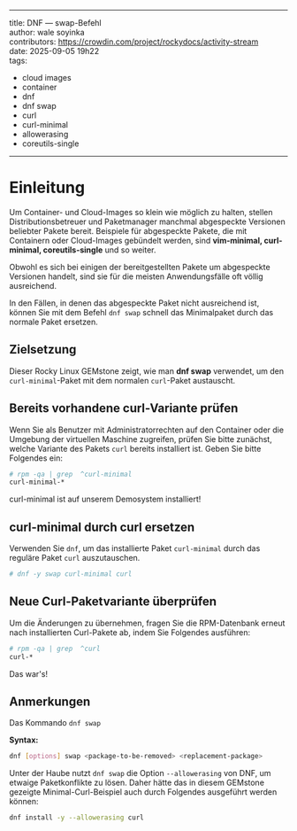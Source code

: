 - - -
title: DNF — swap-Befehl <br /> author: wale soyinka <br /> contributors: https://crowdin.com/project/rockydocs/activity-stream <br /> date: 2025-09-05 19h22 <br /> tags:
  - cloud images
  - container
  - dnf
  - dnf swap
  - curl
  - curl-minimal
  - allowerasing
  - coreutils-single
- - -


# Einleitung

Um Container- und Cloud-Images so klein wie möglich zu halten, stellen Distributionsbetreuer und Paketmanager manchmal abgespeckte Versionen beliebter Pakete bereit. Beispiele für abgespeckte Pakete, die mit Containern oder Cloud-Images gebündelt werden, sind **vim-minimal, curl-minimal, coreutils-single** und so weiter.

Obwohl es sich bei einigen der bereitgestellten Pakete um abgespeckte Versionen handelt, sind sie für die meisten Anwendungsfälle oft völlig ausreichend.

In den Fällen, in denen das abgespeckte Paket nicht ausreichend ist, können Sie mit dem Befehl `dnf swap` schnell das Minimalpaket durch das normale Paket ersetzen.

## Zielsetzung

Dieser Rocky Linux GEMstone zeigt, wie man **dnf swap** verwendet, um den `curl-minimal`-Paket mit dem normalen `curl`-Paket austauscht.

## Bereits vorhandene curl-Variante prüfen

Wenn Sie als Benutzer mit Administratorrechten auf den Container oder die Umgebung der virtuellen Maschine zugreifen, prüfen Sie bitte zunächst, welche Variante des Pakets `curl` bereits installiert ist. Geben Sie bitte Folgendes ein:

```bash
# rpm -qa | grep  ^curl-minimal
curl-minimal-*
```

curl-minimal ist auf unserem Demosystem installiert!

## curl-minimal durch curl ersetzen

Verwenden Sie `dnf`, um das installierte Paket `curl-minimal` durch das reguläre Paket `curl` auszutauschen.

```bash
# dnf -y swap curl-minimal curl

```

## Neue Curl-Paketvariante überprüfen

Um die Änderungen zu übernehmen, fragen Sie die RPM-Datenbank erneut nach installierten Curl-Pakete ab, indem Sie Folgendes ausführen:

```bash
# rpm -qa | grep  ^curl
curl-*
```

Das war's!

## Anmerkungen

Das Kommando `dnf swap`

**Syntax:**

```bash
dnf [options] swap <package-to-be-removed> <replacement-package>
```

Unter der Haube nutzt `dnf swap` die Option `--allowerasing` von DNF, um etwaige Paketkonflikte zu lösen. Daher hätte das in diesem GEMstone gezeigte Minimal-Curl-Beispiel auch durch Folgendes ausgeführt werden können:

```bash
dnf install -y --allowerasing curl
```

